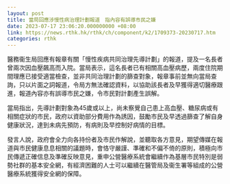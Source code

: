 ```yaml
---
layout: post
title: 當局回應涉慢性病治理計劃報道　指內容有誤導市民之嫌
date: 2023-07-17 23:06:20.000000000 +08:00
link: https://news.rthk.hk/rthk/ch/component/k2/1709373-20230717.htm
categories: rthk
---
```


醫務衞生局回應有報章有關「慢性疾病共同治理先導計劃」的報道，提及一名長者曾兩次因血壓飆高而入院。當局表示，這名長者已有相關高血壓病歷，兩度住院期間理應已接受適當檢查，並非共同治理計劃的篩查對象，報章事前並無向當局查詢，只以片面之詞報道，令局方無法確認資料，以協助該長者及早獲得適切醫療跟進，報道內容亦有誤導市民之嫌，令市民對計劃產生誤解。

當局指出，先導計劃對象為45歲或以上，尚未察覺自己患上高血壓、糖尿病或有相關症狀的市民，政府以資助部分費用作為誘因，鼓勵市民及早透過篩查了解自身健康狀況，達到未病先預防，有病則及早控制好病情的目標。

發言人說，政府會全力向各持份者及市民作解說，並聽取各方意見，期望傳媒在報道與市民健康息息相關的議題時，會恪守嚴謹、準確和不偏不倚的原則，積極向市民傳遞正確信息及準確反映意見，重申公營醫療系統會繼續作為基層市民特別是弱勢社群的基本安全網，有經濟困難的人士可以繼續在醫管局及衞生署等組成的公營醫療系統獲得安全網的保障。
